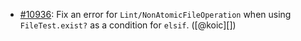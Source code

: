 * [#10936](https://github.com/rubocop/rubocop/issues/10936): Fix an error for `Lint/NonAtomicFileOperation` when using `FileTest.exist?` as a condition for `elsif`. ([@koic][])
